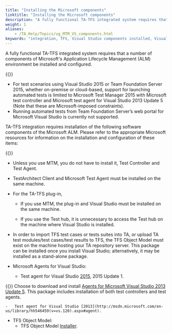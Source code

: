 ```yaml
--- 
title: "Installing the Microsoft components"
linktitle: "Installing the Microsoft components"
description: "A fully functional TA-TFS integrated system requires that a number of components of Microsoft's Application Lifecycle Management (ALM) environment be installed and configured."
weight: 1
aliases: 
    - /TA_Help/Topics/ug_MTM_VS_components.html
keywords: "integration, TFS, Visual Studio components installed, Visual Studio components installed, Team Foundation Server, Visual Studio components installed"
---
```


A fully functional TA-TFS integrated system requires that a number of components of Microsoft's Application Lifecycle Management \(ALM\) environment be installed and configured.

{{<important>}}

-   For test scenarios using Visual Studio 2015 or Team Foundation Server 2015, whether on-premise or cloud-based, support for launching automated tests is limited to Microsoft Test Manager 2015 with Microsoft test controller and Microsoft test agent for Visual Studio 2013 Update 5 \(Note that these are Microsoft-imposed constraints\).
-   Running automated tests from Team Foundation Server’s web portal for Microsoft Visual Studio is currently not supported.

TA-TFS integration requires installation of the following software components of the Microsoft ALM. Please refer to the appropriate Microsoft resources for information on the installation and configuration of these items:

{{<note>}}

-   Unless you use MTM, you do not have to install it, Test Controller and Test Agent.
-   TestArchitect Client and Microsoft Test Agent must be installed on the same machine.
-   For the TA-TFS plug-in,
    -   If you use MTM, the plug-in and Visual Studio must be installed on the same machine.

    -   If you use the Test hub, it is unnecessary to access the Test hub on the machine where Visual Studio is installed.
-   In order to import TFS test cases or tests suites into TA, or upload TA test modules/test cases/test results to TFS, the TFS Object Model must exist on the machine hosting your TA repository server. This package can be installed once you install Visual Studio; alternatively, it may be installed as a stand-alone package.

-   Microsoft Agents for Visual Studio:
    -   Test agent for Visual Studio [2015](https://msdn.microsoft.com/en-us/library/hh546459(v=vs.140).aspx#agent), 2015 Update 1.

{{<note>}} Choose to download and install [Agents for Microsoft Visual Studio 2013 Update 5](https://www.visualstudio.com/vs/older-downloads/). This package includes installation of both test controllers and test agents.

    -   Test agent for Visual Studio [2013](http://msdn.microsoft.com/en-us/library/hh546459(v=vs.120).aspx#agent).
-   TFS Object Model:
    -   TFS Object Model [Installer](https://marketplace.visualstudio.com/items?itemName=VSCSReleases.TeamFoundationServer2013Update5ObjectModelInstalle).



